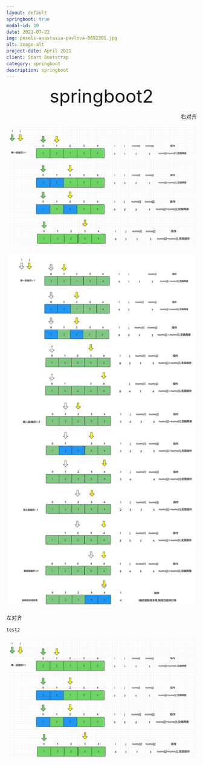```yaml
---
layout: default
springboot: true
modal-id: 10
date: 2021-07-22
img: pexels-anastasia-pavlova-8692301.jpg
alt: image-alt
project-date: April 2021
client: Start Bootstrap
category: springboot
description: springboot
---
```

<div align='center' ><font size='70'>springboot2</font></div>

<p align="right">右对齐</p>



![test](https://raw.githubusercontent.com/BiggerYellow/BiggerYellow.github.io/master/img/algorithm/bubbleSort/2021-08-13_133456.png)

![rr](/img/algorithm/bubbleSort/BubbleSort.png)
<p align="left">左对齐</p>


```
test2
```
<a target="_blank" rel="noopener noreferrer" herf="https://raw.githubusercontent.com/BiggerYellow/BiggerYellow.github.io/master/img/algorithm/bubbleSort/2021-08-13_133456.png">
<img src="https://raw.githubusercontent.com/BiggerYellow/BiggerYellow.github.io/master/img/algorithm/bubbleSort/2021-08-13_133456.png" class="img-responsive img-centered" align="middle" />
</a>